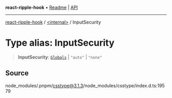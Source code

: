 **react-ripple-hook** • [Readme](../../README.md) \| [API](../../globals.md)

---

[react-ripple-hook](../../README.md) / [\<internal\>](../README.md) / InputSecurity

# Type alias: InputSecurity

> **InputSecurity**: [`Globals`](Globals.md) \| `"auto"` \| `"none"`

## Source

node_modules/.pnpm/csstype@3.1.3/node_modules/csstype/index.d.ts:19579

